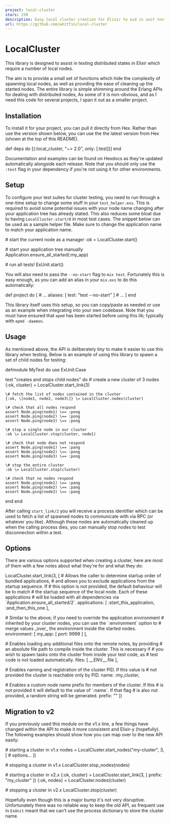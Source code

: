 ```yaml
---
project: local-cluster
stars: 230
description: Easy local cluster creation for Elixir to aid in unit testing
url: https://github.com/whitfin/local-cluster
---
```


LocalCluster
============

This library is designed to assist in testing distributed states in Elixir which require a number of local nodes.

The aim is to provide a small set of functions which hide the complexity of spawning local nodes, as well as providing the ease of cleaning up the started nodes. The entire library is simple shimming around the Erlang APIs for dealing with distributed nodes, As some of it is non-obvious, and as I need this code for several projects, I span it out as a smaller project.

Installation
------------

To install it for your project, you can pull it directly from Hex. Rather than use the version shown below, you can use the the latest version from Hex (shown at the top of this README).

def deps do
  \[{:local\_cluster, "~> 2.0", only: \[:test\]}\]
end

Documentation and examples can be found on Hexdocs as they're updated automatically alongside each release. Note that you should only use the `:test` flag in your dependency if you're not using it for other environments.

Setup
-----

To configure your test suites for cluster testing, you need to run through a one-time setup to change some stuff in your `test_helper.exs`. This is required to avoid some potential issues with your node name changing after your application tree has already stated. This also reduces some bloat due to having `LocalCluster.start/0` in most test cases. The snippet below can be used as a sample helper file. Make sure to change the application name to match your application name.

\# start the current node as a manager
:ok \= LocalCluster.start()

\# start your application tree manually
Application.ensure\_all\_started(:my\_app)

\# run all tests!
ExUnit.start()

You will also need to pass the `--no-start` flag to `mix test`. Fortunately this is easy enough, as you can add an alias in your `mix.exs` to do this automatically:

def project do
  \[
    \# ...
    aliases: \[
      test: "test --no-start"
    \]
    \# ...
  \]
end

This library itself uses this setup, so you can copy/paste as needed or use as an example when integrating into your own codebase. Note that you must have ensured that `epmd` has been started before using this lib; typically with `epmd -daemon`.

Usage
-----

As mentioned above, the API is deliberately _tiny_ to make it easier to use this library when testing. Below is an example of using this library to spawn a set of child nodes for testing:

defmodule MyTest do
  use ExUnit.Case

  test "creates and stops child nodes" do
    \# create a new cluster of 3 nodes
    {:ok, cluster} \= LocalCluster.start\_link(3)

    \# fetch the list of nodes contained in the cluster
    {:ok, \[node1, node2, node3\]} \= LocalCluster.nodes(cluster)

    \# check that all nodes respond
    assert Node.ping(node1) \== :pong
    assert Node.ping(node2) \== :pong
    assert Node.ping(node3) \== :pong

    \# stop a single node in our cluster
    :ok \= LocalCluster.stop(cluster, node1)

    \# check that node does not respond
    assert Node.ping(node1) \== :pang
    assert Node.ping(node2) \== :pong
    assert Node.ping(node3) \== :pong

    \# stop the entire cluster
    :ok \= LocalCluster.stop(cluster)

    \# check that no nodes respond
    assert Node.ping(node1) \== :pang
    assert Node.ping(node2) \== :pang
    assert Node.ping(node3) \== :pang
  end
end

After calling `start_link/2` you will receive a process identifier which can be used to fetch a list of spawned nodes to communicate with via RPC (or whatever you like). Although these nodes are automatically cleaned up when the calling process dies, you can manually stop nodes to test disconnection within a test.

Options
-------

There are various options supported when creating a cluster, here are most of them with a few notes about what they're for and what they do:

LocalCluster.start\_link(3, \[
  \# Allows the caller to determine startup order of bundled applications,
  \# and allows you to exclude applications from the startup sequence. If
  \# this option is not provided, the default behaviour will be to match
  \# the startup sequence of the local node. Each of these applications
  \# will be loaded with all dependencies via \`Application.ensure\_all\_started/2\`.
  applications: \[
    :start\_this\_application,
    :and\_then\_this\_one
  \],

  \# Similar to the above; if you need to override the application environment
  \# inherited by your cluster nodes, you can use the \`:environment\` option to
  \# merge values \_over\_ the environment inside the started nodes.
  environment: \[
    my\_app: \[
      port: 9999
    \]
  \],

  \# Enables loading any additional files onto the remote notes, by providing
  \# an absolute file path to compile inside the cluster. This is necessary if
  \# you wish to spawn tasks onto the cluster from inside your test code, as
  \# test code is not loaded automatically.
  files: \[
    \_\_ENV\_\_.file
  \],

  \# Enables naming and registration of the cluster PID. If this value is
  \# not provided the cluster is reachable only by PID.
  name: :my\_cluster,

  \# Enables a custom node name prefix for members of the cluster. If this
  \# is not provided it will default to the value of \`:name\`. If that flag
  \# is also not provided, a random string will be generated.
  prefix: ""
\])

Migration to v2
---------------

If you previously used this module on the v1.x line, a few things have changed within the API to make it more consistent and Elixir-y (hopefully). The following examples should show how you can map over to the new API easily:

\# starting a cluster in v1.x
nodes \= LocalCluster.start\_nodes("my-cluster", 3, \[
  \# options...
\])

\# stopping a cluster in v1.x
LocalCluster.stop\_nodes(nodes)

\# starting a cluster in v2.x
{:ok, cluster} \= LocalCluster.start\_link(3, \[
  prefix: "my\_cluster"
\])
{:ok, nodes} \= LocalCluster.nodes(cluster)

\# stopping a cluster in v2.x
LocalCluster.stop(cluster)

Hopefully even though this is a major bump it's not very disruptive. Unfortunately there was no reliable way to keep the old API, as frequent use in `ExUnit` meant that we can't use the process dictionary to store the cluster name.
